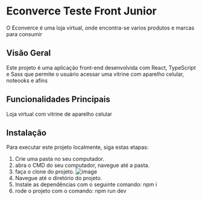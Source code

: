 
# Econverce Teste Front Junior

O Econverce é uma loja virtual, onde encontra-se varios produtos e marcas para consumir

## Visão Geral

Este projeto é uma aplicação front-end desenvolvida com React, TypeScript e Sass que permite o usuário acessar uma vitrine com aparelho celular, noteooks e afins

## Funcionalidades Principais

Loja virtual com vitrine de aparelho celular

## Instalação

Para executar este projeto localmente, siga estas etapas:

1. Crie uma pasta no seu computador.
2. abra o CMD do seu computador, navegue até a pasta.
3. faça o clone do projeto. 
![image](https://github.com/MarceloAlmd/EconverceFront/assets/85407905/99691d8d-ec2b-4be3-aa8a-03bd4cbdb803)
4. Navegue até o diretório do projeto.
5. Instale as dependências com o seguinte comando: npm i
6. rode o projeto com o comando: npm run dev


